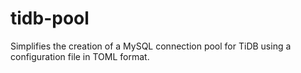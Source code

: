 # tidb-pool
Simplifies the creation of a MySQL connection pool for TiDB using a configuration file in TOML format.
